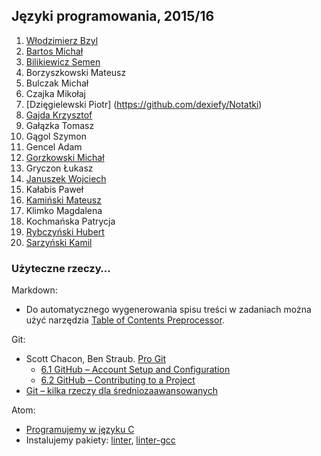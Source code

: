 ## Języki programowania, 2015/16

1. [Włodzimierz Bzyl](https://github.com/egzamin/jp)
1. [Bartos Michał](https://github.com/toyorg/jp)
1. [Bilikiewicz Semen](https://github.com/sbilikiewicz/Cwiczenia-2015-11-07) 
1. Borzyszkowski Mateusz
1. Bulczak Michał
1. Czajka Mikołaj
1. [Dzięgielewski Piotr] (https://github.com/dexiefy/Notatki)
1. [Gajda Krzysztof](https://github.com/krzysztofgajda/noty)
1. Gałązka Tomasz
1. Gągol Szymon
1. Gencel Adam
1. [Gorzkowski Michał](https://github.com/mgorzkowski)
1. Gryczon Łukasz
1. [Januszek Wojciech](https://github.com/wojsamjan/xxx)
1. Kałabis Paweł
1. [Kamiński Mateusz](https://github.com/mattiasquat/jp)
1. Klimko Magdalena
1. Kochmańska Patrycja
1. [Rybczyński Hubert](https://github.com/HR12345/Repozytorium)
1. [Sarzyński Kamil](https://github.com/223491/labc)


### Użyteczne rzeczy…

Markdown:

* Do automatycznego wygenerowania spisu treści w zadaniach można użyć narzędzia
[Table of Contents Preprocessor](https://github.com/aslushnikov/table-of-contents-preprocessor).

Git:

* Scott Chacon, Ben Straub. [Pro Git](https://git-scm.com/book/en/v2)
  - [6.1 GitHub – Account Setup and Configuration](https://git-scm.com/book/en/v2/GitHub-Account-Setup-and-Configuration)
  - [6.2 GitHub – Contributing to a Project](https://git-scm.com/book/en/v2/GitHub-Contributing-to-a-Project)
* [Git – kilka rzeczy dla średniozaawansowanych](Git_intermediate.md)

Atom:

* [Programujemy w języku C](c-atom.md)
* Instalujemy pakiety:
  [linter](https://github.com/atom-community/linter),
  [linter-gcc](https://atom.io/packages/linter-gcc)
